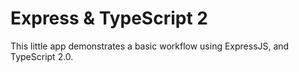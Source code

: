 # Express & TypeScript 2

This little app demonstrates a basic workflow using ExpressJS, and TypeScript 2.0.

